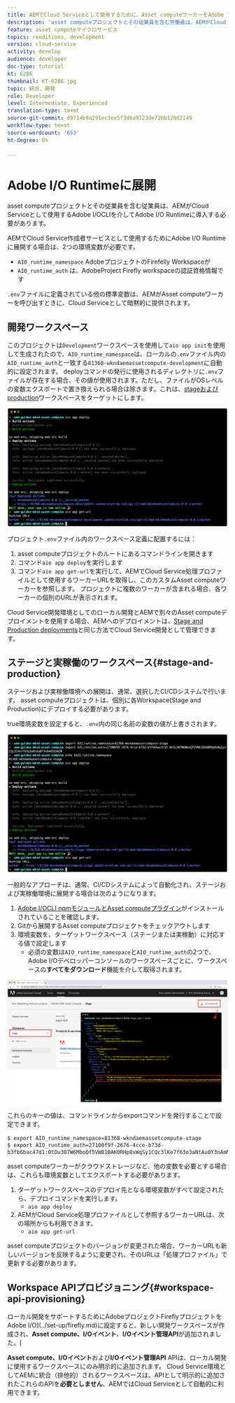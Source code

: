 ```yaml
---
title: AEMでCloud Serviceとして使用するために、Asset computeワーカーをAdobe I/O Runtimeに配置する
description: 'asset computeプロジェクトとその従業員を含む労働者は、AEMがCloud Serviceとして使用するために、Adobe I/O Runtimeに配備する必要があります。 '
feature: asset computeマイクロサービス
topics: renditions, development
version: cloud-service
activity: develop
audience: developer
doc-type: tutorial
kt: 6286
thumbnail: KT-6286.jpg
topic: 統合、開発
role: Developer
level: Intermediate, Experienced
translation-type: tm+mt
source-git-commit: d9714b9a291ec3ee5f3dba9723de72bb120d2149
workflow-type: tm+mt
source-wordcount: '653'
ht-degree: 0%

---
```



# Adobe I/O Runtimeに展開

asset computeプロジェクトとその従業員を含む従業員は、AEMがCloud Serviceとして使用するAdobe I/OCLIを介してAdobe I/O Runtimeに導入する必要があります。

AEMでCloud Service作成者サービスとして使用するためにAdobe I/O Runtimeに展開する場合は、2つの環境変数が必要です。

+ `AIO_runtime_namespace` AdobeプロジェクトのFirefelly Workspaceが
+ `AIO_runtime_auth` は、AdobeProject Firefly workspaceの認証資格情報です

`.env`ファイルに定義されている他の標準変数は、AEMがAsset computeワーカーを呼び出すときに、Cloud Serviceとして暗黙的に提供されます。

## 開発ワークスペース

このプロジェクトは`Development`ワークスペースを使用して`aio app init`を使用して生成されたので、`AIO_runtime_namespace`は、ローカルの`.env`ファイル内の`AIO_runtime_auth`と一致する`81368-wkndaemassetcompute-development`に自動的に設定されます。  deployコマンドの発行に使用されるディレクトリに`.env`ファイルが存在する場合、その値が使用されます。ただし、ファイルがOSレベルの変数エクスポートで置き換えられる場合は除きます。これは、[stageおよびproduction](#stage-and-production)ワークスペースをターゲットにします。

![.env変数を使用したaioアプリのデプロイ](./assets/runtime/development__aio.png)

プロジェクト`.env`ファイル内のワークスペース定義に配置するには：

1. asset computeプロジェクトのルートにあるコマンドラインを開きます
1. コマンド`aio app deploy`を実行します
1. コマンド`aio app get-url`を実行して、AEMでCloud Service処理プロファイルとして使用するワーカーURLを取得し、このカスタムAsset computeワーカーを参照します。 プロジェクトに複数のワーカーが含まれる場合、各ワーカーの個別のURLが表示されます。

Cloud Service開発環境としてのローカル開発とAEMで別々のAsset computeデプロイメントを使用する場合、AEMへのデプロイメントは、[Stage and Production deployments](#stage-and-production)と同じ方法でCloud Service開発として管理できます。

## ステージと実稼働のワークスペース{#stage-and-production}

ステージおよび実稼働環境への展開は、通常、選択したCI/CDシステムで行います。 asset computeプロジェクトは、個別に各Workspace(Stage and Production)にデプロイする必要があります。

true環境変数を設定すると、`.env`内の同じ名前の変数の値が上書きされます。

![エクスポート変数を使用したaioアプリのデプロイ](./assets/runtime/stage__export-and-aio.png)

一般的なアプローチは、通常、CI/CDシステムによって自動化され、ステージおよび実稼働環境に展開する場合は次のようになります。

1. [Adobe I/OCLI npmモジュールとAsset computeプラグイン](../set-up/development-environment.md#aio)がインストールされていることを確認します。
1. Gitから展開するAsset computeプロジェクトをチェックアウトします
1. 環境変数を、ターゲットワークスペース（ステージまたは実稼動）に対応する値で設定します
   + 必須の変数は`AIO_runtime_namespace`と`AIO_runtime_auth`の2つで、Adobe I/Oデベロッパーコンソールのワークスペースごとに、ワークスペースの&#x200B;__すべてをダウンロード__&#x200B;機能を介して取得されます。

![Adobe開発者コンソール — AIOランタイム名前空間と認証](./assets/runtime/stage-auth-namespace.png)

これらのキーの値は、コマンドラインからexportコマンドを発行することで設定できます。

```
$ export AIO_runtime_namespace=81368-wkndaemassetcompute-stage
$ export AIO_runtime_auth=27100f9f-2676-4cce-b73d-b3fb6bac47d1:0tDu307W6MboQf5VWB1BAK0RHp8xWqSy1CQc3lKe7f63o3aNtAu0Y3nAmN56502W
```

asset computeワーカーがクラウドストレージなど、他の変数を必要とする場合は、これらも環境変数としてエクスポートする必要があります。

1. ターゲットワークスペースのデプロイ先となる環境変数がすべて設定されたら、デプロイコマンドを実行します。
   + `aio app deploy`
1. AEMがCloud Service処理プロファイルとして参照するワーカーURLは、次の場所からも利用できます。
   + `aio app get-url`

asset computeプロジェクトのバージョンが変更された場合、ワーカーURLも新しいバージョンを反映するように変更され、そのURLは「処理プロファイル」で更新する必要があります。

## Workspace APIプロビジョニング{#workspace-api-provisioning}

ローカル開発をサポートするためにAdobeプロジェクトFireflyプロジェクトをAdobe I/O](../set-up/firefly.md)に設定すると、新しい開発ワークスペースが作成され、__Asset compute、I/Oイベント__、__I/Oイベント管理API__&#x200B;が追加されました。[

__Asset compute、I/Oイベント__&#x200B;および&#x200B;__I/Oイベント管理API__ APIは、ローカル開発に使用するワークスペースにのみ明示的に追加されます。 Cloud Service環境としてAEMに統合（排他的）されるワークスペースは、APIとして明示的に追加されたこれらのAPIを&#x200B;__必要としません__、AEMではCloud Serviceとして自動的に利用できます。
